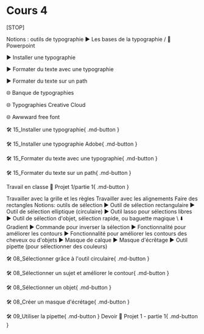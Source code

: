 # Cours 4
[STOP]

<style>.md-footer{display:none;}</style>
Notions : outils de typographie
▶️ Les bases de la typographie / 📑 Powerpoint

▶️ Installer une typographie

▶️ Formater du texte avec une typographie

▶️ Formater du texte sur un path

🌐 Banque de typographies

🌐 Typographies Creative Cloud

🌐 Awwward free font

🛠️ 15_Installer une typographie{ .md-button }

🛠️ 15_Installer une typographie Adobe{ .md-button }

🛠️ 15_Formater du texte avec une typographie{ .md-button }

🛠️ 15_Formater du texte sur un path{ .md-button }

Travail en classe
📁 Projet 1/partie 1{ .md-button }

Travailler avec la grille et les règles
Travailler avec les alignements
Faire des rectangles
Notions: outils de sélection
▶️ Outil de sélection rectangulaire
▶️ Outil de sélection elliptique (circulaire)
▶️ Outil lasso pour sélections libres
▶️ Outil de sélection d'objet, sélection rapide, ou baguette magique \ ⬇️ Gradient
▶️ Commande pour inverser la sélection
▶️ Fonctionnalité pour améliorer les contours
▶️ Fonctionnalité pour améliorer les contours des cheveux ou d'objets
▶️ Masque de calque
▶️ Masque d'écrêtage
▶️ Outil pipette (pour sélectionner des couleurs)

🛠️ 08_Sélectionner grâce à l'outil circulaire{ .md-button }

🛠️ 08_Sélectionner un sujet et améliorer le contour{ .md-button }

🛠️ 08_Sélectionner un objet{ .md-button }

🛠️ 08_Créer un masque d'écrétage{ .md-button }

🛠️ 09_Utiliser la pipette{ .md-button }
Devoir
📁 Projet 1 - partie 1{ .md-button }

